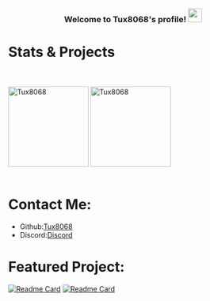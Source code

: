 <h3 align="center">
Welcome to Tux8068's profile!
<img src=https://cdn-learn.adafruit.com/assets/assets/000/075/201/original/gaming_vita_Idle.gif?1556902250" width="28">
</h3>

# Stats & Projects
<br/>
  <br/>
<a href=https://github.com/anuraghazra/github-readme-stats><img alt=Tux8068 src=https://github-readme-stats.vercel.app/api/top-langs/?username=Tux8068&layout=compact&show_icons=true&theme=synthwave height=162px/></a>
<a href=https://github.com/anuraghazra/github-readme-stats><img alt=Tux8068 src=https://github-readme-stats.vercel.app/api?username=Tux8068 &show_icons=true&theme=synthwave height=162px/></a>
  <br/>
<br/>

# Contact Me:
- Github:[Tux8068](https://github.com/Tux8068)
- Discord:[Discord](https://discord.com/users/499270989582958623)

# Featured Project:
[![Readme Card](https://github-readme-stats.vercel.app/api/pin/?username=Tux8068&repo=InstallerForJava&layout=compact&show_icons=true&theme=synthwave)](https://github.com/anuraghazra/github-readme-stats)
[![Readme Card](https://github-readme-stats.vercel.app/api/pin/?username=Tux8068&repo=rgb-editor&layout=compact&show_icons=true&theme=synthwave)](https://github.com/anuraghazra/github-readme-stats)
